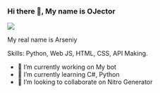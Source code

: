 ### Hi there 👋, My name is OJector
![](https://ojector.ru/img/github_banner.png)

My real name is Arseniy

Skills: Python, Web JS, HTML, CSS, API Making.

- 🔭 I’m currently working on My bot 
- 🌱 I’m currently learning C#, Python 
- 👯 I’m looking to collaborate on Nitro Generator 


